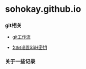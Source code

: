 # sohokay.github.io

<!--#### <a href="https://sohokay.github.io/" target="_blank">这里访问git博客</a>-->

### git相关


- [git工作流](https://github.com/sohokay/sohokay.github.io/blob/master/20190324-git%E5%B7%A5%E4%BD%9C%E6%B5%81.md)

- [如何设置SSH密钥](https://github.com/sohokay/sohokay.github.io/blob/master/20190324-%E5%A6%82%E4%BD%95%E8%AE%BE%E7%BD%AESSH%E5%AF%86%E9%92%A5.md)


### 关于一些记录
